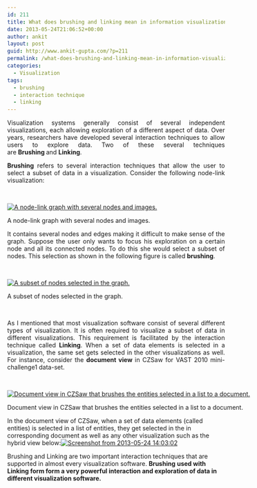 ```yaml
---
id: 211
title: What does brushing and linking mean in information visualization?
date: 2013-05-24T21:06:52+00:00
author: ankit
layout: post
guid: http://www.ankit-gupta.com/?p=211
permalink: /what-does-brushing-and-linking-mean-in-information-visualization/
categories:
  - Visualization
tags:
  - brushing
  - interaction technique
  - linking
---
```

<p style="text-align: justify;">
  Visualization systems generally consist of several independent visualizations, each allowing exploration of a different aspect of data. Over years, researchers have developed several interaction techniques to allow users to explore data. Two of these several techniques are <strong>Brushing </strong>and <strong>Linking</strong>.
</p>

<p style="text-align: justify;">
  <strong>Brushing</strong> refers to several interaction techniques that allow the user to select a subset of data in a visualization. Consider the following node-link visualization:
</p>

&nbsp;

<div id="attachment_212" style="width: 734px" class="wp-caption alignnone">
  <a href="/uploads/2013/05/Screenshot-from-2013-05-24-131159.png"><img class="size-full wp-image-212" alt="A node-link graph with several nodes and images." src="/uploads/2013/05/Screenshot-from-2013-05-24-131159.png" width="724" height="667" srcset="/uploads/2013/05/Screenshot-from-2013-05-24-131159.png 724w, /uploads/2013/05/Screenshot-from-2013-05-24-131159-300x276.png 300w, /uploads/2013/05/Screenshot-from-2013-05-24-131159-325x300.png 325w" sizes="(max-width: 724px) 100vw, 724px" /></a>
  
  <p class="wp-caption-text">
    A node-link graph with several nodes and images.
  </p>
</div>

<p style="text-align: justify;">
  It contains several nodes and edges making it difficult to make sense of the graph. Suppose the user only wants to focus his exploration on a certain node and all its connected nodes. To do this she would select a subset of nodes. This selection as shown in the following figure is called <strong>brushing</strong>.
</p>

&nbsp;

<div id="attachment_214" style="width: 688px" class="wp-caption alignnone">
  <a href="/uploads/2013/05/Screenshot-from-2013-05-24-131237.png"><img class="size-full wp-image-214" alt="A subset of nodes selected in the graph." src="/uploads/2013/05/Screenshot-from-2013-05-24-131237.png" width="678" height="678" srcset="/uploads/2013/05/Screenshot-from-2013-05-24-131237.png 678w, /uploads/2013/05/Screenshot-from-2013-05-24-131237-150x150.png 150w, /uploads/2013/05/Screenshot-from-2013-05-24-131237-300x300.png 300w" sizes="(max-width: 678px) 100vw, 678px" /></a>
  
  <p class="wp-caption-text">
    A subset of nodes selected in the graph.
  </p>
</div>

&nbsp;

<p style="text-align: justify;">
  As I mentioned that most visualization software consist of several different types of visualization. It is often required to visualize a subset of data in different visualizations. This requirement is facilitated by the interaction technique called <strong>Linking</strong>. When a set of data elements is selected in a visualization, the same set gets selected in the other visualizations as well. For instance, consider the <strong>document view</strong> in CZSaw for VAST 2010 mini-challenge1 data-set.
</p>

&nbsp;

<div id="attachment_215" style="width: 614px" class="wp-caption alignnone">
  <a href="/uploads/2013/05/Screenshot-from-2013-05-24-135700.png"><img class="size-large wp-image-215" alt="Document view in CZSaw that brushes the entities selected in a list to a document." src="/uploads/2013/05/Screenshot-from-2013-05-24-135700-1024x435.png" width="604" height="256" srcset="/uploads/2013/05/Screenshot-from-2013-05-24-135700-1024x435.png 1024w, /uploads/2013/05/Screenshot-from-2013-05-24-135700-300x127.png 300w, /uploads/2013/05/Screenshot-from-2013-05-24-135700-500x212.png 500w, /uploads/2013/05/Screenshot-from-2013-05-24-135700.png 1295w" sizes="(max-width: 604px) 100vw, 604px" /></a>
  
  <p class="wp-caption-text">
    Document view in CZSaw that brushes the entities selected in a list to a document.
  </p>
</div>

In the document view of CZSaw, when a set of data elements (called entities) is selected in a list of entities, they get selected in the in corresponding document as well as any other visualization such as the hybrid view below:[<img class="alignnone size-full wp-image-216" alt="Screenshot from 2013-05-24 14:03:02" src="/uploads/2013/05/Screenshot-from-2013-05-24-140302.png" width="754" height="615" srcset="/uploads/2013/05/Screenshot-from-2013-05-24-140302.png 754w, /uploads/2013/05/Screenshot-from-2013-05-24-140302-300x244.png 300w, /uploads/2013/05/Screenshot-from-2013-05-24-140302-367x300.png 367w" sizes="(max-width: 754px) 100vw, 754px" />](/uploads/2013/05/Screenshot-from-2013-05-24-140302.png)

Brushing and Linking are two important interaction techniques that are supported in almost every visualization software. **Brushing** **used with Linking form form a very powerful interaction and exploration of data in different visualization software.**